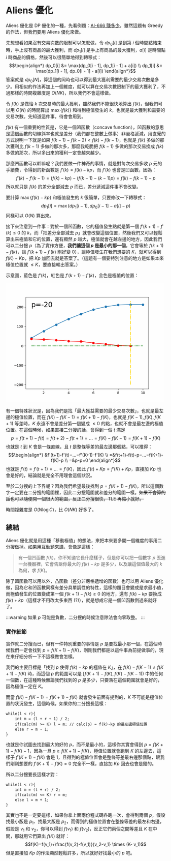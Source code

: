 # Aliens 優化

Aliens 優化是 DP 優化的一種，先看例題：[AI-666 賺多少](https://zerojudge.tw/ShowProblem?problemid=c457)，雖然這題有 Greedy 的作法，但我們要用 Aliens 優化來做。

先想想看如果沒有交易次數的限制可以怎麼做，令 $dp_0[i]$ 是到第 $i$ 個時間點結束時，手上沒有商品的最大獲利，而 $dp_1[i]$ 是手上有商品的最大獲利，$a[i]$ 是時間點 $i$ 時商品的價格，然後可以很簡單地得到轉移式：
$$\begin{align*}
dp_0[i] &= \max(dp_0[i - 1], dp_1[i - 1] + a[i]) \\
dp_1[i] &= \max(dp_1[i - 1], dp_0[i - 1] - a[i])
\end{align*}$$
答案就是 $dp_0[N]$，算這個的同時也可以得到最大獲利需要的最少交易次數是多少。用相似的作法再加上一個維度，就可以算在交易次數限制下的最大獲利了，不過那樣的時間複雜度是 $O(NK)$，所以我們不會這樣做。

令 $f(k)$ 是做恰 $k$ 次交易時的最大獲利，雖然我們不能很快地算出 $f(k)$，但我們可以用 $O(N)$ 的時間算出 $\max\{f(k)\}$ 和得到極值發生的 $k$，也就是最大獲利和需要的交易次數。先知道這件事，待會會用到。

$f(k)$ 有一個重要的性質是，它是一個凹函數（concave function），凹函數的意思是這個函數的切線斜率也就是差分（我們都在整數上做事）非嚴格遞減，用直覺的方式說明一下就是如果 $f(k-1) - f(k-2) < f(k) - f(k-1)$，也就是 $f(k)$ 多做的那次獲利比 $f(k-1)$ 多做的那次多，那麼我乾脆把 $f(k-1)$ 多做的那次交易換成 $f(k)$ 多做的那次，所以多出來的獲利一定會越來越少。

那麼凹函數可以幹嘛呢？我們要做一件神奇的事情，就是對每次交易多收 $p$ 元的手續費，令得到的新函數是 $f'(k)=f(k)-kp$，而 $f'(k)$ 也會是凹函數，因為：
$$f'(k)-f'(k-1)=(f(k)-kp) - (f(k - 1)-(k-1)p)=f(k)-f(k-1)-p$$
所以就只是 $f(k)$ 的差分全部減去 $p$ 而已，差分遞減這件事不會改變。

要計算 $\max\{f(k)-kp\}$ 和極值發生的 $k$ 很簡單，只要修改一下轉移式：
$$dp_1[i] = \max(dp_1[i - 1], dp_0[i - 1] - a[i] - p)$$
同樣可以 $O(N)$ 算出來。

接下來注意到一件事：對於一個凹函數，它的極值發生點就是第一個 $f'(k+1)-f'(k) \leq 0$ 的 $k$，而「把差分全部減去 $p$」就會改變這個位置，然後我們又可以輕鬆算出來極值和它的位置，還有顯然 $p$ 越大，極值就會在越左邊的地方，因此我們可以二分搜 $p$（為了實作方便，**我們讓這個 $p$ 是最小的那一個**，它會等於 $f(k+1)-f(k)$，讓 $f'(k+1)-f'(k)$ 剛好變 0），讓極值發生在我們想要的 $K$，就可以得到 $f(K)-Kp$，把 $Kp$ 加回去就是答案了。（這題有一個要特別注意的地方是如果本來極值位置就 $\leq K$，要直接輸出答案。）

示意圖，藍色是 $f'(k)$，紅色是 $f'(k+1)-f'(k)$，金色是極值的位置：

<img width="500px" src="/images/dp/aliens/animation.gif">

<!-- source code: https://gist.github.com/wiwiho/40e5a7969a3f827e0d95a47db5f833a9 -->

有一個特殊狀況是，因為我們是找「最大獲益需要的最少交易次數」，也就是最左邊的極值位置，而在 $f(K)-f(K-1)=f(K+1)-f(K)$，也就是 $f(K-1),f(K),f(K+1)$ 等差時，$K$ 永遠不會是差分第一個變成 $\leq 0$ 的點，也就不會是最左邊的極值位置。在這個時候，如果直接二分搜的話，會得到一個 $t$ 滿足
$$p=f(t+1)-f(t)=f(t+2)-f(t+1)=...=f(K)-f(K-1)=f(K+1)-f(K)$$
也就是 $t$ 到 $K$ 會是一條直線，且 $t$ 是整條等差的最左邊那個點，可以推得：
$$\begin{align*}
&f'(t+1)-f'(t)=...=f'(K+1)-f'(K) \\
=&f(t+1)-f(t)-p=...=f(K+1)-f(K)-p \\
=&p-p=0
\end{align*}$$
也就是 $f'(t)=f'(t+1)=...=f'(K)$，因此 $f'(t)+Kp=f'(K)+Kp$，直接加 $Kp$ 也會是好的，結論就是完全不用理會這個狀況。

至於二分搜的上下界呢？因為我們希望最後找到 $p=f(K+1)-f(K)$，所以這個數字一定要在二分搜的範圍裡，因此二分搜範圍就和差分的範圍一樣。~~如果不會算的話也可以隨便開一個很大的範圍，反正二分搜很快，TLE 再縮小就好。~~

時間複雜度是 $O(N \log C)$，比 $O(NK)$ 好多了。

## 總結

Aliens 優化就是用這種「移動極值」的想法，來把本來要多開一個維度的事用二分搜做掉。如果用互動題來講，會像是這樣：

> 有一個凹函數 $f(k)$，你不知道它長什麼樣子，但是你可以把一個數字 $p$ 丟進一台機器裡，它會告訴你最大的 $f(k)-kp$ 是多少，以及讓這個值最大的 $k$ 為何，求 $f(K)$。

除了凹函數可以用以外，凸函數（差分非嚴格遞增的函數）也可以用 Aliens 優化做，因為它和凹函數同樣有差分具單調性的特性，這樣的題目會變成是求最小值，而極值發生的位置變成第一個 $f(k+1)-f(k) \geq 0$ 的地方，還有 $f(k)-kp$ 要換成 $f(k)+kp$（這樣才不用改太多東西 (?)），就是想成它是一個凹函數倒過來就好了。

:::warning
如果 $p$ 可能是負數，二分搜的時候注意除法會向零取整。
:::

### 實作細節

實作就二分搜而已，但有一件特別重要的事情是 $p$ 是要找最小那一個，在這個時候我們一定會找到 $p=f(K+1)-f(K)$，剛剛我們都是以這件事為前提做事的，現在來仔細分析一下不這樣做會怎樣。

我們的主要目標是「找到 $p$ 使得 $f(k)-kp$ 的極值在 $K$」，在 $f(K)-f(K-1) \neq f(K+1) - f(K)$ 時，而這個 $p$ 的範圍可以是 $[f(K+1)-f(K), f(K)-f(K-1))$ 中的任何一個數，在這種時候無論我們找到的 $p$ 是多少，只要落在這個範圍就會是好的，因為極值一定在 $K$。

而當 $f(K)-f(K-1) = f(K+1) - f(K)$ 就會發生前面有提到的，$K$ 不可能是極值位置的狀況發生，這個時候，如果你的二分搜長這樣：

```cpp=
while(l < r){
    int m = (l + r + 1) / 2;
    if(calc(m) >= K) l = m; // calc(p) = f(k)-kp 的最左邊極值位置
    else r = m - 1;
}
```

也就是你試圖去找到最大的好的 $p$，而不是最小的，這樣你其實會得到 $p=f(K+1)-f(K)-1$，因為一旦 $p \geq f(K+1)-f(K)$，極值位置就會跑到 $K$ 的左邊去，這樣子 $f'(K+1)-f(K)$ 會是 1，且得到的極值位置會是整條等差最右邊那個點，跟我們剛剛想要的 $f'(K+1)-f(K)=0$ 完全不一樣，直接加 $Kp$ 回去也會是錯的。

所以二分搜要長這樣才對：
```cpp=
while(l < r){
    int m = (l + r) / 2;
    if(calc(m) <= K) r = m;
    else l = m + 1;
}
```

其實也不是一定要這樣，如果你拿上面兩份程式碼各跑一次，會得到兩個 $p$，假設找最小版是 $p_1$、找最大版是 $p_2$，而得到的極值位置會在整條等差的最左和右邊，假設是 $v_1$ 和 $v_2$，你可以得到 $f(v_1)$ 和 $f(v_2)$，反正它們兩個之間等差且 $K$ 在中間，那就用它們算出 $f(K)$ 就好：
$$f(K)=f(v_1)+\frac{f(v_2)-f(v_1)}{v_2-v_1} \times (K- v_1)$$
但是直接加 $Kp$ 的作法顯然輕鬆許多，所以就好好找最小的 $p$ 吧。